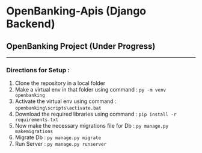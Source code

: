 # OpenBanking-Apis (Django Backend)

## OpenBanking Project (Under Progress)

_________________________________________________________________________________

### Directions for Setup :

1. Clone the repository in a local folder
2. Make a virtual env in that folder using command  : `py -m venv openbanking`
3. Activate the virtual env using command : `openbanking\scripts\activate.bat`
4. Download the required libraries using command : `pip install -r requirements.txt`
5. Now make the necessary migrations file for Db : `py manage.py makemigrations` 
6. Migrate Db : `py manage.py migrate` 
8. Run Server : `py manage.py runserver`
